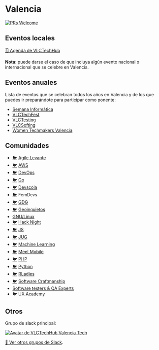 # Valencia

[![PRs Welcome](https://img.shields.io/badge/PRs-welcome-brightgreen.svg)](CONTRIBUTING.md)

## Eventos locales

[:spiral_calendar: Agenda de VLCTechHub](https://vlctechhub.org/events/upcoming?view=list)

**Nota**: puede darse el caso de que incluya algún evento nacional o internacional que se celebre en Valencia.

## Eventos anuales

Lista de eventos que se celebran todos los años en Valencia y de los que puedes ir preparándote para participar como ponente:

* [Semana Informática](https://www.semanainformatica.com)
* [VLCTechFest](https://vlctechfest.org)
* [VLCTesting](https://vlctesting.es)
* [VLCSofting](https://www.vlcsofting.es)
* [Women Techmakers Valencia](https://womentechmakersvalencia.com)

## Comunidades

* [:bird:](http://twitter.com/AgileLevante) [Agile Levante](https://www.meetup.com/es-ES/Agile-Levante/)
* [:bird:](http://twitter.com/awsvalenciaes) [AWS](https://www.meetup.com/es-ES/AWS-Valencia/)
* [:bird:](http://twitter.com/valenciadevops) [DevOps](https://www.meetup.com/es-ES/Valencia-DevOps)
* [:bird:](https://twitter.com/VlcGophers) [Go](https://www.meetup.com/Valencia-Go-Meetup/)
* [:bird:](http://twitter.com/devscola) [Devscola](https://www.meetup.com/es-ES/Aprende-a-programar-en-Valencia/)
* [:bird:](https://twitter.com/FemDevs) FemDevs
* [:bird:](https://twitter.com/gdgvalencia) [GDG](https://www.meetup.com/es-ES/GDGValencia)
* [:bird:](http://twitter.com/geoinquietosvlc) [Geoinquietos](https://www.meetup.com/es-ES/Geoinquietos-Valencia)
* [GNU/Linux](https://gnulinuxvalencia.org)
* [:bird:](http://twitter.com/HackNightVLC) [Hack Night](https://www.meetup.com/es-ES/HackNight-Valencia)
* [:bird:](https://twitter.com/vlcjs) [JS](https://www.meetup.com/es-ES/ValenciaJS)
* [:bird:](https://twitter.com/vlc_jug) [JUG](https://www.meetup.com/es-ES/ValenciaJUG)
* [:bird:](http://twitter.com/mlvlc) [Machine Learning](https://www.meetup.com/es-ES/Machine-Learning-Valencia)
* [:bird:](https://twitter.com/meetmobileVLC) [Meet Mobile](https://www.meetup.com/es-ES/http-meetmobile-es)
* [:bird:](http://twitter.com/phpvalencia) [PHP](https://www.meetup.com/es-ES/PHP-Valencia)
* [:bird:](http://twitter.com/python_vlc/) [Python](https://www.meetup.com/es-ES/Python-Valencia-Meetup)
* [:bird:](https://twitter.com/RLadiesValencia) [RLadies](https://www.meetup.com/rladies-valencia/)
* [:bird:](https://twitter.com/VLCSwCraft) [Software Craftmanship](https://www.meetup.com/es-ES/Valencia-Software-Craftsmanship/)
* [Software testers & QA Experts](https://www.meetup.com/es-ES/Software-Testers-and-QA-Experts-of-Valencia)
* [:bird:](https://twitter.com/UXacademy_es) [UX Academy](http://www.meetup.com/es/UX-Academy-Valencia)

## Otros

Grupo de slack principal:

[![Avatar de VLCTechHub](https://avatars.slack-edge.com/2016-04-11/33573232800_c98ce207c6c6dbf94f5b_102.png) Valencia Tech](https://slack.vlctechhub.org/)

[:eyes: Ver otros grupos de Slack](https://github.com/comunidad-tecnologica/awesome-spanish-slack-dev-groups).
